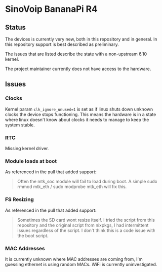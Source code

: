 # SinoVoip BananaPi R4

## Status

The devices is currently very new, both in this repository and in general.  In this repository support is best described as preliminary.

The issues that are listed describe the state with a non-upstream 6.10 kernel.


The project maintainer currently does not have access to the hardware.


## Issues

### Clocks

Kernel param `clk_ignore_unused=1` is set as if linux shuts down unknown clocks the device stops functioning.  This means the hardware is in a state where linux doesn't know about clocks it needs to manage to keep the system stable.


### RTC

Missing kernel driver.


### Module loads at boot

As referenced in the pull that added support:

> Often the mtk_soc module will fail to load during boot. A simple sudo rmmod mtk_eth / sudo modprobe mtk_eth will fix this.


### FS Resizing

As referenced in the pull that added support:

> Sometimes the SD card wont resize itself. I tried the script from this repository and the original script from nixpkgs, I had intermittent issues regardless of the script. I don't think this is a code issue with the boot script.


### MAC Addresses

It is currently unknown where MAC addresses are coming from, I'm guessing ethernet is using random MACs.  WiFi is currently uninvestigated.
